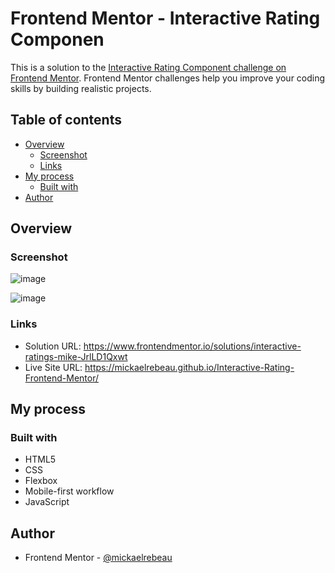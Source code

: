 # Frontend Mentor - Interactive Rating Componen

This is a solution to the [Interactive Rating Component challenge on Frontend Mentor](https://www.frontendmentor.io/challenges/interactive-rating-component-koxpeBUmI/hub). Frontend Mentor challenges help you improve your coding skills by building realistic projects. 

## Table of contents

- [Overview](#overview)
  - [Screenshot](#screenshot)
  - [Links](#links)
- [My process](#my-process)
  - [Built with](#built-with)
- [Author](#author)

## Overview

### Screenshot
![image](https://user-images.githubusercontent.com/75978618/226442091-a962a6d8-2ab8-465e-b3e5-e21d62f99a36.png)

![image](https://user-images.githubusercontent.com/75978618/226442140-b36ac366-1733-4b30-9be1-7f6e942671f6.png)


### Links

- Solution URL: https://www.frontendmentor.io/solutions/interactive-ratings-mike-JrlLD1Qxwt
- Live Site URL: https://mickaelrebeau.github.io/Interactive-Rating-Frontend-Mentor/

## My process

### Built with

- HTML5
- CSS
- Flexbox
- Mobile-first workflow
- JavaScript


## Author

- Frontend Mentor - [@mickaelrebeau](https://www.frontendmentor.io/profile/mickaelrebeau)
